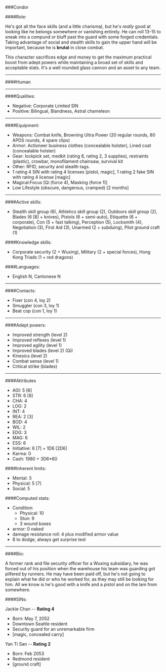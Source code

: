 ###Condor

####Role:

He's got all the face skills (and a little charisma), but he's *really* good at looking like he belongs somewhere or vanishing entirely. He can roll 13-15 to sneak into a compund or bluff past the guard with some forged credentials. Taking advantage of social and stealth skills to gain the upper hand will be important, because he is **brutal** in close combat. 

This character sacrifices edge and money to get the maximum practical boost from adept powers while maintaining a broad set of skills and acceptable stats. It's a well rounded glass cannon and an asset to any team.

____
####Human

____
####Qualities:

- Negative: Corporate Limited SIN
- Positive: Bilingual, Blandness, Astral chameleon

____
####Equipment:

- Weapons: Combat knife, Browning Ultra Power (20 regular rounds, 80 APDS rounds, 4 spare clips)
- Armor: Actioneer business clothes (concealable holster), Lined coat (concealable holster)
- Gear: lockpick set, medkit (rating 6, rating 2, 3 supplies), restraints (plastic), crowbar, monofilament chainsaw, survival kit
- Other: RFID, security and stealth tags.
- 1 rating 4 SIN with rating 4 licenses [pistol, magic], 1 rating 2 fake SIN with rating 4 license [magic]
- Magical:Focus [Qi (force 4), Masking (force 1)]
- Low Lifestyle (obscure, dangerous, cramped) [2 months]

____
####Active skills:

- Stealth skill group (6), Athletics skill group (2), Outdoors skill group (2), Blades (6 [8] + knives), Pistols (6 + semi-auto), Etiquette (6 + corporate), Con (5 + fast talking), Perception (5), Locksmith (4), Negotiation (3), First Aid (3), Unarmed (2 + subduing), Pilot ground craft (1)

####Knowledge skills:

- Corporate security (2 + Wuxing), Military (2 + special forces), Hong Kong Triads (1 + red dragons)

####Languages:

- English N, Cantonese N

____
####Contacts:

- Fixer (con 4, loy 2)
- Smuggler (con 3, loy 1)
- Beat cop (con 1, loy 1)

____
####Adept powers:

- Improved strength (level 2)
- Improved reflexes (level 1)
- Improved agility (level 1)
- Improved blades (level 2) (Qi)
- Kinesics (level 2)
- Combat sense (level 1)
- Critical strike (blades)

____
####Attributes

- AGI: 5 [6]
- STR: 6 [8]
- CHA: 4
- LOG: 2
- INT: 4
- REA: 2 [3]
- BOD: 4
- WIL: 2
- EDG: 3
- MAG: 6
- ESS: 6
- Initiative: 6 [7] + 1D6 [2D6]
- Karma: 0
- Cash: 1980 + 3D6*60

####Inherent limits:

- Mental: 3
- Physical: 5 [7]
- Social: 5

####Computed stats:

- Condition:
	- Physical: 10
	- Stun: 9
	- 3 wound boxes
- armor: 0 naked
- damage resistance roll: 4 plus modified armor value
- 8 to dodge, always get surprise test

____
####Bio:

A former rank and file security officer for a Wuxing subsidiary, he was forced out of his position when the warehouse his team was guarding got pilfered by runners. He may have been paid off, but he's not going to explain what he did or who he worked for, as they may still be looking for him. All we know is he's good with a knife and a pistol and on the lam from somewhere. 

####SINs:

Jackie Chan -- **Rating 4**
- Born: May 7, 2052
- Downtown Seattle resident
- Security guard for an unremarkable firm
- [magic, concealed carry]

Yan Ti San -- **Rating 2**
- Born: Feb 2053
- Redmond resident
- [ground craft]
